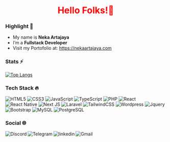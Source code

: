 <h1 align='center' style="color: red;">Hello Folks!👋</h1>


### Highlight 🔦
*  My name is **Neka Artajaya**
*  I’m a **Fullstack Developer**
*  Visit my Portofolio at: https://nekaartajaya.com

### Stats ⚡
[![Top Langs](https://github-readme-stats.vercel.app/api/top-langs/?username=nekaartajaya&layout=compact&theme=transparent)](https://github.com/anuraghazra/github-readme-stats)


### Tech Stack 🔥
![HTML5](https://img.shields.io/badge/html5-%23E34F26.svg?style=for-the-badge&logo=html5&logoColor=white) ![CSS3](https://img.shields.io/badge/css3-%231572B6.svg?style=for-the-badge&logo=css3&logoColor=white) ![JavaScript](https://img.shields.io/badge/javascript-%23323330.svg?style=for-the-badge&logo=javascript&logoColor=%23F7DF1E) 	![TypeScript](https://img.shields.io/badge/typescript-%23007ACC.svg?style=for-the-badge&logo=typescript&logoColor=white) ![PHP](https://img.shields.io/badge/php-%23777BB4.svg?style=for-the-badge&logo=php&logoColor=white) ![React](https://img.shields.io/badge/react-%2320232a.svg?style=for-the-badge&logo=react&logoColor=%2361DAFB) ![React Native](https://img.shields.io/badge/react_native-%2320232a.svg?style=for-the-badge&logo=react&logoColor=%2361DAFB) ![Next JS](https://img.shields.io/badge/Next-black?style=for-the-badge&logo=next.js&logoColor=white) ![Laravel](https://img.shields.io/badge/laravel-%23FF2D20.svg?style=for-the-badge&logo=laravel&logoColor=white) ![TailwindCSS](https://img.shields.io/badge/tailwind-%4C1D95.svg?style=for-the-badge&logo=tailwindcss&logoColor=white) ![Wordpress](https://img.shields.io/badge/Wordpress-000?style=for-the-badge&logo=wordpress&logoColor=white) ![Jquery](https://img.shields.io/badge/Jquery-7ACEF4?style=for-the-badge&logo=jquery&logoColor=white) ![Bootstrap](https://img.shields.io/badge/Bootstrap-563d7c?style=for-the-badge&logo=bootstrap&logoColor=white) ![MySQL](https://img.shields.io/badge/Mysql-F29111?style=for-the-badge&logo=mysql&logoColor=white) ![PostgreSQL](https://img.shields.io/badge/PostgreSQL-0064a5?style=for-the-badge&logo=postgresql&logoColor=white) 

### Social 🌐
<a href="https://discordapp.com/users/nekaartajaya">
   <img align="left" alt="Discord" src="https://img.shields.io/badge/Discord-7289DA?style=for-the-badge&logo=discord&logoColor=white" />
</a>&nbsp;&nbsp;
<a href="https://t.me/nekaartajaya">
   <img align="left" alt="Telegram" src="https://img.shields.io/badge/Telegram-229ED9?style=for-the-badge&logo=telegram&logoColor=white" />
</a>&nbsp;&nbsp;
<a href="https://www.linkedin.com/in/neka-artajaya-90284524a/">
   <img align="left" alt="linkedin" src="https://img.shields.io/badge/LinkedIn-0077B5?style=for-the-badge&logo=linkedin&logoColor=white" />
</a>
<a href="mailto:nekaartajaya@gmail.com">
   <img align="left" alt="Gmail" src="https://img.shields.io/badge/Gmail-F2A60C?style=for-the-badge&logo=gmail&logoColor=white" />
</a>&nbsp;&nbsp;
<br>
<br>
